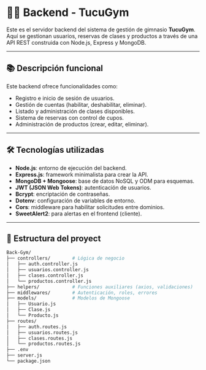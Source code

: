 # 🏋️‍♂️ Backend - TucuGym

Este es el servidor backend del sistema de gestión de gimnasio **TucuGym**. Aquí se gestionan usuarios, reservas de clases y productos a través de una API REST construida con Node.js, Express y MongoDB.

---

## 📚 Descripción funcional

Este backend ofrece funcionalidades como:

- Registro e inicio de sesión de usuarios.
- Gestión de cuentas (habilitar, deshabilitar, eliminar).
- Listado y administración de clases disponibles.
- Sistema de reservas con control de cupos.
- Administración de productos (crear, editar, eliminar).

---

## 🛠️ Tecnologías utilizadas

- **Node.js**: entorno de ejecución del backend.
- **Express.js**: framework minimalista para crear la API.
- **MongoDB + Mongoose**: base de datos NoSQL y ODM para esquemas.
- **JWT (JSON Web Tokens)**: autenticación de usuarios.
- **Bcrypt**: encriptación de contraseñas.
- **Dotenv**: configuración de variables de entorno.
- **Cors**: middleware para habilitar solicitudes entre dominios.
- **SweetAlert2**: para alertas en el frontend (cliente).

---

## 📁 Estructura del proyect
```bash
Back-Gym/
├── controllers/        # Lógica de negocio
│   ├── auth.controller.js
│   ├── usuarios.controller.js
│   ├── clases.controller.js
│   └── productos.controller.js
├── helpers/            # Funciones auxiliares (axios, validaciones)
├── middlewares/        # Autenticación, roles, errores
├── models/             # Modelos de Mongoose
│   ├── Usuario.js
│   ├── Clase.js
│   └── Producto.js
├── routes/             
│   ├── auth.routes.js
│   ├── usuarios.routes.js
│   ├── clases.routes.js
│   └── productos.routes.js
├── .env                
├── server.js           
└── package.json
